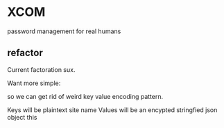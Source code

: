 # XCOM
password management for real humans

## refactor

Current factoration sux.

Want more simple:

so we can get rid of weird key value encoding pattern.

Keys will be plaintext site name
Values will be an encypted stringfied json object
this
